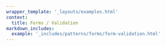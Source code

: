 ```yaml
---
wrapper_template: '_layouts/examples.html'
context:
  title: Forms / Validation
markdown_includes:
  example: '_includes/patterns/forms/form-validation.html'
---
```

